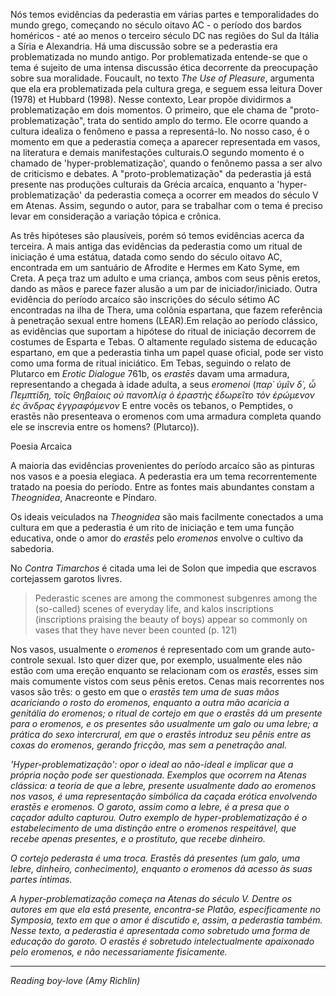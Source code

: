 Nós temos evidências da pederastia em várias partes e temporalidades do mundo grego, começando no século oitavo AC - o período dos bardos homéricos - até ao menos o terceiro século DC nas regiões do Sul da Itália a Síria e Alexandria. Há uma discussão sobre se a pederastia era problematizada no mundo antigo. Por problematizada entende-se que o tema é sujeito de uma intensa discussão ética decorrente da preocupação sobre sua moralidade. Foucault, no texto <em>The Use of Pleasure</em>, argumenta que ela era problematizada pela cultura grega, e seguem essa leitura Dover (1978) et Hubbard (1998). Nesse contexto, Lear propõe dividirmos a problematização em dois momentos. O primeiro, que ele chama de "proto-problematização", trata do sentido amplo do termo. Ele ocorre quando a cultura idealiza o fenômeno e passa a representá-lo. No nosso caso, é o momento em que a pederastia começa a aparecer representada em vasos, na literatura e demais manifestações culturais.O segundo momento é o chamado de 'hyper-problematização', quando o fenônemo passa a ser alvo de criticismo e debates. A "proto-problematização" da pederastia já está presente nas produções culturais da Grécia arcaíca, enquanto a 'hyper-problematização' da pederastia começa a ocorrer em meados do século V em Atenas. Assim, segundo o autor, para se trabalhar com o tema é preciso levar em consideração a variação tópica e crônica. 

As três hipóteses são plausíveis, porém só temos evidências acerca da terceira. A mais antiga das evidências da pederastia como um ritual de iniciação é uma estátua, datada como sendo do século oitavo AC, encontrada em um santuário de Afrodite e Hermes em Kato Syme, em Creta. A peça traz um adulto e uma criança, ambos com seus pênis eretos, dando as mãos e parece fazer alusão a um par de iniciador/iniciado. Outra evidência do período arcaíco são inscrições do século sétimo AC encontradas na ilha de Thera, uma colônia espartana, que fazem referência à penetração sexual entre homens (LEAR).Em relação ao período clássico, as evidências que suportam a hipótese do ritual de iniciação decorrem de costumes de Esparta e Tebas. O altamente regulado sistema de educação espartano, em que a pederastia tinha um papel quase oficial, pode ser visto como uma forma de ritual iniciático. Em Tebas, seguindo o relato de Plutarco em <em>Erotic Dialogue</em> 761b, os <em>erastēs</em> davam uma armadura, representando a chegada à idade adulta, a seus <em>eromenoi</em> (<em>παρ᾽ ὑμῖν δ᾽, ὦ Πεμπτίδη, τοῖς Θηβαίοις οὐ πανοπλίᾳ ὁ ἐραστὴς ἐδωρεῖτο τὸν ἐρώμενον ἐς ἄνδρας ἐγγραφόμενον</em> E entre vocês os tebanos, o Pemptides, o erastēs não presenteava o eromenos com uma armadura completa quando ele se inscrevia entre os homens? (Plutarco)).

Poesia Arcaica

A maioria das evidências provenientes do período arcaíco são as pinturas nos vasos e a poesia elegiaca. A pederastia era um tema recorrentemente tratado na poesia do período. Entre as fontes mais abundantes constam a <em>Theognidea</em>, Anacreonte e Píndaro.

Os ideais veiculados na <em>Theognidea</em> são mais facilmente conectados a uma cultura em que a pederastia é um rito de iniciação e tem uma função educativa, onde o amor do <em>erastēs</em> pelo <em>eromenos</em> envolve o cultivo da sabedoria.

No <em>Contra Timarchos</em> é citada uma lei de Solon que impedia que escravos cortejassem garotos livres.

>Pederastic scenes are among the commonest subgenres among the (so-called) scenes of everyday life, and kalos inscriptions (inscriptions praising the beauty of boys) appear so commonly on vases that they have never been counted (p. 121)

Nos vasos, usualmente o <em>eromenos</em> é representado com um grande auto-controle sexual. Isto quer dizer que, por exemplo, usualmente eles não estão com uma ereção enquanto se relacionam com os <em>erastēs</em>, esses sim mais comumente vistos com seus pênis eretos. Cenas mais recorrentes nos vasos são três: o gesto em que o <em>erastēs<em> tem uma de suas mãos acariciando o rosto do <em>eromenos</em>, enquanto a outra mão acaricia a genitália do <em>eromenos</em>; o ritual de cortejo em que o <em>erastēs<em> dá um presente para o <em>eromenos</em>, e os presentes são usualmente um galo ou uma lebre; a prática do sexo intercrural, em que o <em>erastēs</em> introduz seu pênis entre as coxas do <em>eromenos</em>, gerando fricção, mas sem a penetração anal. 

'Hyper-problematização': opor o ideal ao não-ideal e implicar que a própria noção pode ser questionada. Exemplos que ocorrem na Atenas clássica: a teoria de que a lebre, presente usualmente dado ao <em>eromenos</em> nos vasos, é uma representação simbólica da caçada erótica envolvendo <em>erastēs</em> e <em>eromenos</em>. O garoto, assim como a lebre, é a presa que o caçador adulto capturou. Outro exemplo de hyper-problematização é o estabelecimento de uma distinção entre o <em>eromenos</em> respeitável, que recebe apenas presentes, e o prostituto, que recebe dinheiro. 

O cortejo pederasta é uma troca. <em>Erastēs</em> dá presentes (um galo, uma lebre, dinheiro, conhecimento), enquanto o <em>eromenos</em> dá acesso às suas partes íntimas.

A hyper-problematização começa na Atenas do século V. Dentre os autores em que ela está presente, encontra-se Platão, especificamente no <em>Symposia</em>, texto em que o amor é discutido e, assim, a pederastia também. Nesse texto, a pederastia é apresentada como sobretudo uma forma de educação do garoto. O <em>erastēs</em> é sobretudo intelectualmente apaixonado pelo <em>eromenos</em>, e não necessariamente fisicamente.

--- 

Reading boy-love (Amy Richlin)
